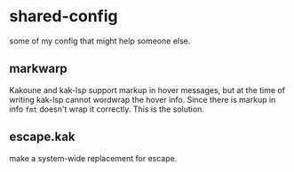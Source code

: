 shared-config
=============

some of my config that might help someone else.

markwarp
--------

Kakoune and kak-lsp support markup in hover messages, but at the time of
writing kak-lsp cannot wordwrap the hover info. Since there is markup in info
`fmt` doesn't wrap it correctly. This is the solution.

escape.kak
----------

make <A-j> a system-wide replacement for escape.
